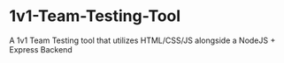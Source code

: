# 1v1-Team-Testing-Tool
A 1v1 Team Testing tool that utilizes HTML/CSS/JS alongside a NodeJS + Express Backend
